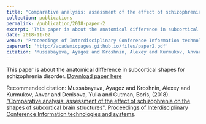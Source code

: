 ```yaml
---
title: "Comparative analysis: assessment of the effect of schizophrenia on the shapes of subcortical brain structures"
collection: publications
permalink: /publication/2018-paper-2
excerpt: 'This paper is about the anatomical difference in subcortical shapes for schizophrenia disorder.'
date: 2018-11-02
venue: 'Proceedings of Interdisciplinary Conference Information technologies and systems'
paperurl: 'http://academicpages.github.io/files/paper2.pdf'
citation: 'Mussabayeva, Ayagoz and Kroshnin, Alexey and Kurmukov, Anvar and Denisova, Yulia and Gutman, Boris.'
---
```

This paper is about the anatomical difference in subcortical shapes for schizophrenia disorder.
[Download paper here](http://ayagoz.github.io/files/paper2.pdf)

Recommended citation: Mussabayeva, Ayagoz and Kroshnin, Alexey and Kurmukov, Anvar and Denisova, Yulia and Gutman, Boris,
 (2018). ["Comparative analysis: assessment of the effect of schizophrenia on the shapes of subcortical brain structures", 
 Proceedings of Interdisciplinary Conference Information technologies and systems](http://itas2018.iitp.ru/media/papers/1570496250.pdf).
